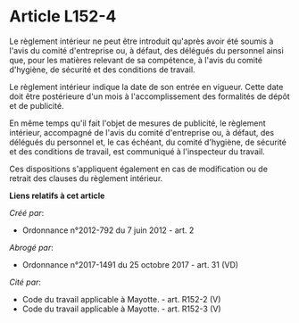 # Article L152-4

Le règlement intérieur ne peut être introduit qu'après avoir été soumis à l'avis du comité d'entreprise ou, à défaut, des
délégués du personnel ainsi que, pour les matières relevant de sa compétence, à l'avis du comité d'hygiène, de sécurité et
des conditions de travail. 

Le règlement intérieur indique la date de son entrée en vigueur. Cette date doit être postérieure d'un mois à
l'accomplissement des formalités de dépôt et de publicité. 

En même temps qu'il fait l'objet de mesures de publicité, le règlement intérieur, accompagné de l'avis du comité d'entreprise
ou, à défaut, des délégués du personnel et, le cas échéant, du comité d'hygiène, de sécurité et des conditions de travail,
est communiqué à l'inspecteur du travail. 

Ces dispositions s'appliquent également en cas de modification ou de retrait des clauses du règlement intérieur.

**Liens relatifs à cet article**

_Créé par_:

  - Ordonnance n°2012-792 du 7 juin 2012 - art. 2

_Abrogé par_:

  - Ordonnance n°2017-1491 du 25 octobre 2017 - art. 31 (VD)

_Cité par_:

  - Code du travail applicable à Mayotte. - art. R152-2 (V)
  - Code du travail applicable à Mayotte. - art. R152-3 (V)
